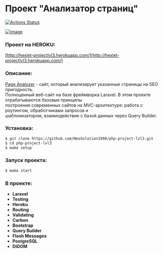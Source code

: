 # Проект "Анализатор страниц"  
[![Actions Status](https://github.com/NeoSolution1998/php-project-lvl3/workflows/hexlet-check/badge.svg)](https://github.com/NeoSolution1998/php-project-lvl3/actions)

<a href="https://ibb.co/xgSd8sc"><img src="https://i.ibb.co/T0BdqTn/image.jpg" alt="image" border="0"></a>

### Проект на HEROKU:
[http://hexlet-projectlvl3.herokuapp.com/](http://hexlet-projectlvl3.herokuapp.com/)

### Описание:
[Page Analyzer](http://hexlet-projectlvl3.herokuapp.com/) - сайт, который анализирует указанные страницы на SEO пригодность.  
Полноценный веб-сайт на базе фреймворка Laravel. В этом проекте отрабатываются базовые принципы  
построения современных сайтов на MVC-архитектуре: работа с роутингом, обработчиками запросов и  
шаблонизатором, взаимодействие с базой данных через Query Builder.

### Установка:
```sh
$ git clone https://github.com/NeoSolution1998/php-project-lvl3.git
$ cd php-project-lvl3
$ make setup
```
### Запуск проекта:
```sh
$ make start
```

### В проекте:

- **Laravel**
- **Testing**
- **Heroku**
- **Routing**
- **Validating**
- **Carbon**
- **Bootstrap**
- **Query Builder**
- **Flash Messages**
- **PostgreSQL**
- **DiDOM**
